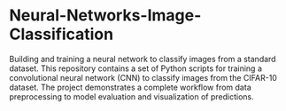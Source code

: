 # Neural-Networks-Image-Classification
Building and training a neural network to classify images from a standard dataset.
This repository contains a set of Python scripts for training a convolutional neural network (CNN) to classify images from the CIFAR-10 dataset. The project demonstrates a complete workflow from data preprocessing to model evaluation and visualization of predictions.
